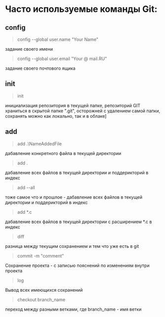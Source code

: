 # Часто используемые команды Git:

## config
> config --global user.name "Your Name"

задание своего имени

> config --global user.email "Your @ mail.RU"

задание своего почтового ящика

## init
> init 

инициализация репозитория в текущей папке, репозиторий GIT храниться в скрытой папке ".git", осторожней с удалением самой папки, сохранять можно как локально, так и в облаке]
 
## add

> add .\NameAddedFile 

дабавление конкретного файла в текущей директории

> add . 

дабавление всех файлов в текущей директории и поддерикторий в индекс

> add --all 

тоже самое что и прошлое - дабавление всех файлов в текущей директории и поддерикторий в индекс

> add *.c 

дабавление всех файлов в текущей директории с расширением *.c в индекс

> diff 

разница между текущим сохранением и тем что уже есть в git

> commit -m "comment"

Сохранение проекта - с записью пояснений по изменениям внутри проекта

> log

Вывод всех имеющихся сохранений

> checkout branch_name

переход между разными ветками, где branch_name - имя ветки

